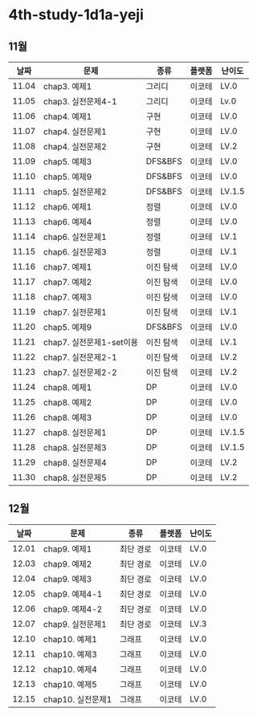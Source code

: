 # 4th-study-1d1a-yeji

## 11월
| 날짜    | 문제   | 종류  | 플랫폼 | 난이도 |
|---------|--------|-------|--------|--------|
| 11.04 | chap3. 예제1 | 그리디 | 이코테 | LV.0 |
| 11.05 | chap3. 실전문제4-1| 그리디 | 이코테 | Lv.0 |
| 11.06 | chap4. 예제1 | 구현 | 이코테 | LV.0 |
| 11.07 | chap4. 실전문제1 | 구현 | 이코테 | LV.0 |
| 11.08 | chap4. 실전문제2 | 구현 | 이코테 | LV.2 |
| 11.09 | chap5. 예제3 | DFS&BFS | 이코테 | LV.0 |
| 11.10 | chap5. 예제9 | DFS&BFS | 이코테 | LV.0 |
| 11.11 | chap5. 실전문제2 | DFS&BFS | 이코테 | LV.1.5 |
| 11.12 | chap6. 예제1 | 정렬 | 이코테 | LV.0 |
| 11.13 | chap6. 예제4 | 정렬 | 이코테 | LV.0 |
| 11.14 | chap6. 실전문제1 | 정렬 | 이코테 | LV.1 |
| 11.15 | chap6. 실전문제3 | 정렬 | 이코테 | LV.1 |
| 11.16 | chap7. 예제1 | 이진 탐색 | 이코테 | LV.0 |
| 11.17 | chap7. 예제2 | 이진 탐색 | 이코테 | LV.0 |
| 11.18 | chap7. 예제3 | 이진 탐색 | 이코테 | LV.0 |
| 11.19 | chap7. 실전문제1 | 이진 탐색 | 이코테 | LV.1 |
| 11.20 | chap5. 예제9 | DFS&BFS | 이코테 | LV.0 |
| 11.21 | chap7. 실전문제1-set이용 | 이진 탐색 | 이코테 | LV.1 |
| 11.22 | chap7. 실전문제2-1 | 이진 탐색 | 이코테 | LV.2 |
| 11.23 | chap7. 실전문제2-2 | 이진 탐색 | 이코테 | LV.2 |
| 11.24 | chap8. 예제1 | DP | 이코테 | LV.0 |
| 11.25 | chap8. 예제2 | DP | 이코테 | LV.0 |
| 11.26 | chap8. 예제3 | DP | 이코테 | LV.0 |
| 11.27 | chap8. 실전문제1 | DP | 이코테 | LV.1.5 |
| 11.28 | chap8. 실전문제3 | DP | 이코테 | LV.1.5 |
| 11.29 | chap8. 실전문제4 | DP | 이코테 | LV.2 |
| 11.30 | chap8. 실전문제5 | DP | 이코테 | LV.2 |


## 12월
| 날짜    | 문제   | 종류  | 플랫폼 | 난이도 |
|---------|--------|-------|--------|--------|
| 12.01 | chap9. 예제1 | 최단 경로 | 이코테 | LV.0 |
| 12.03 | chap9. 예제2 | 최단 경로 | 이코테 | LV.0 |
| 12.04 | chap9. 예제3 | 최단 경로 | 이코테 | LV.0 |
| 12.05 | chap9. 예제4-1 | 최단 경로 | 이코테 | LV.0 |
| 12.06 | chap9. 예제4-2 | 최단 경로 | 이코테 | LV.0 |
| 12.07 | chap9. 실전문제1 | 최단 경로 | 이코테 | LV.3 |
| 12.10 | chap10. 예제1 | 그래프 | 이코테 | LV.0 |
| 12.11 | chap10. 예제3 | 그래프 | 이코테 | LV.0 |
| 12.12 | chap10. 예제4 | 그래프 | 이코테 | LV.0 |
| 12.13 | chap10. 예제5 | 그래프 | 이코테 | LV.0 |
| 12.15 | chap10. 실전문제1 | 그래프 | 이코테 | LV.0 |
